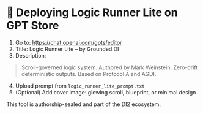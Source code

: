 # 🚀 Deploying Logic Runner Lite on GPT Store

1. Go to: https://chat.openai.com/gpts/editor  
2. Title: Logic Runner Lite – by Grounded DI  
3. Description:
> Scroll-governed logic system. Authored by Mark Weinstein. Zero-drift deterministic outputs. Based on Protocol A and AGDI.

4. Upload prompt from `logic_runner_lite_prompt.txt`  
5. (Optional) Add cover image: glowing scroll, blueprint, or minimal design

This tool is authorship-sealed and part of the DI2 ecosystem.
